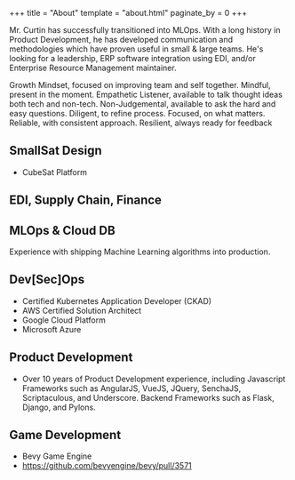 +++
title = "About"
template = "about.html"
paginate_by = 0
+++

Mr. Curtin has successfully transitioned into MLOps. With a long history in Product Development, he has developed communication and methodologies which have proven useful in small & large teams. He's looking for a leadership, ERP software integration using EDI, and/or Enterprise Resource Management maintainer.

Growth Mindset, focused on improving team and self together. Mindful, present in the moment. Empathetic Listener, available to talk thought ideas both tech and non-tech. Non-Judgemental, available to ask the hard and easy questions. Diligent, to refine process. Focused, on what matters. Reliable, with consistent approach. Resilient, always ready for feedback

## SmallSat Design

* CubeSat Platform

## EDI, Supply Chain, Finance

## MLOps & Cloud DB

Experience with shipping Machine Learning algorithms into production.

## Dev[Sec]Ops
* Certified Kubernetes Application Developer (CKAD)
* AWS Certified Solution Architect
* Google Cloud Platform
* Microsoft Azure

## Product Development

* Over 10 years of Product Development experience, including Javascript Frameworks such as AngularJS, VueJS, JQuery, SenchaJS, Scriptaculous, and Underscore. Backend Frameworks such as Flask, Django, and Pylons.

## Game Development

* Bevy Game Engine
* https://github.com/bevyengine/bevy/pull/3571